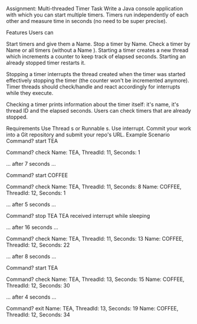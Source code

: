 Assignment: Multi-threaded Timer
Task
Write a Java console application with which you can start multiple timers. Timers run independently of each other and measure time in seconds (no need to be super precise).

Features
Users can

Start timers and give them a Name.
Stop a timer by Name.
Check a timer by Name or all timers (without a Name ).
Starting a timer creates a new thread which increments a counter to keep track of elapsed seconds. Starting an already stopped timer restarts it.

Stopping a timer interrupts the thread created when the timer was started effectively stopping the timer (the counter won't be incremented anymore). Timer threads should check/handle and react accordingly for interrupts while they execute.

Checking a timer prints information about the timer itself: it's name, it's thread ID and the elapsed seconds. Users can check timers that are already stopped.

Requirements
Use Thread s or Runnable s.
Use interrupt.
Commit your work into a Git repository and submit your repo's URL.
Example Scenario
Command?
start TEA

Command?
check
Name: TEA, ThreadId: 11, Seconds: 1

... after 7 seconds ...

Command?
start COFFEE

Command?
check
Name: TEA, ThreadId: 11, Seconds: 8
Name: COFFEE, ThreadId: 12, Seconds: 1

... after 5 seconds ...

Command?
stop TEA
TEA received interrupt while sleeping

... after 16 seconds ...

Command?
check
Name: TEA, ThreadId: 11, Seconds: 13
Name: COFFEE, ThreadId: 12, Seconds: 22

... after 8 seconds ...

Command?
start TEA

Command?
check
Name: TEA, ThreadId: 13, Seconds: 15
Name: COFFEE, ThreadId: 12, Seconds: 30

... after 4 seconds ...

Command?
exit
Name: TEA, ThreadId: 13, Seconds: 19
Name: COFFEE, ThreadId: 12, Seconds: 34
